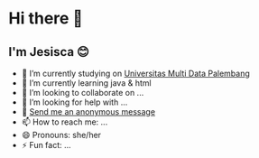 ### <h1>Hi there 👋</h1> 
<h2>I'm Jesisca &#128522;</h2>



- 🔭 I’m currently studying on [Universitas Multi Data Palembang](https://mdp.ac.id/)
- 🌱 I’m currently learning java & html
- 👯 I’m looking to collaborate on ...
- 🤔 I’m looking for help with ...
- 💬 [Send me an anonymous message](https://secreto.site/a46rm6)
- 📫 How to reach me: ...
- 😄 Pronouns: she/her
- ⚡ Fun fact: ...
